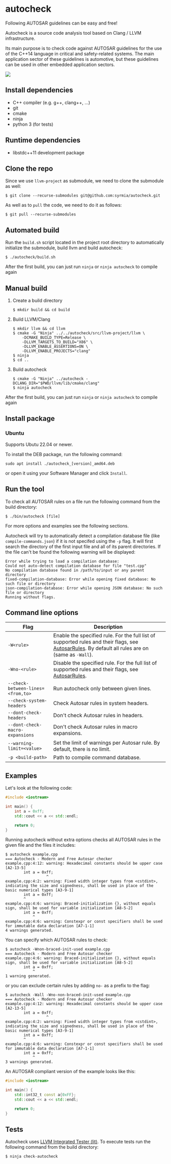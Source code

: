 # autocheck
Following AUTOSAR guidelines can be easy and free!

Autocheck is a source code analysis tool based on Clang / LLVM infrastructure.

Its main purpose is to check code against AUTOSAR guidelines for the use of the C++14 language in critical and safety-related systems. The main application sector of these guidelines is automotive, but these guidelines can be used in other embedded application sectors.

<img src="docs/assets/autocheck.gif"/>

## Install dependencies

- C++ compiler (e.g. g++, clang++, ...)
- git
- cmake
- ninja
- python 3 (for tests)

## Runtime dependencies

- libstdc++11 development package

## Clone the repo

Since we use ```llvm-project``` as submodule, we need to clone the submodule as well:

```
$ git clone --recurse-submodules git@github.com:syrmia/autocheck.git
```
As well as to ```pull``` the code, we need to do it as follows:

```
$ git pull --recurse-submodules
```

## Automated build

Run the `build.sh` script located in the project root directory to automatically initialize the submodule, build llvm and build autocheck:

```console
$ ./autocheck/build.sh
```

After the first build, you can just run `ninja` or `ninja autocheck` to compile again

## Manual build

1. Create a build directory
    ```console
    $ mkdir build && cd build
    ```
2. Build LLVM/Clang
    ```console
    $ mkdir llvm && cd llvm
    $ cmake -G "Ninja" ../../autocheck/src/llvm-project/llvm \
        -DCMAKE_BUILD_TYPE=Release \
        -DLLVM_TARGETS_TO_BUILD="X86" \
        -DLLVM_ENABLE_ASSERTIONS=ON \
        -DLLVM_ENABLE_PROJECTS="clang"
    $ ninja
    $ cd ..
    ```
3. Build autocheck
    ```console
    $ cmake -G "Ninja" ../autocheck -DCLANG_DIR="$PWD/llvm/lib/cmake/clang"
    $ ninja autocheck
    ```

After the first build, you can just run `ninja` or `ninja autocheck` to compile again

## Install package

### Ubuntu

Supports Ubutu 22.04 or newer.

To install the DEB package, run the following command:
```console
sudo apt install ./autocheck_[version]_amd64.deb
```
or open it using your Software Manager and click `Install`.

## Run the tool

To check all AUTOSAR rules on a file run the following command from the build directory:
```console
$ ./bin/autocheck [file]
```
For more options and examples see the following sections.

Autocheck will try to automatically detect a compilation database file (like `compile-commands.json`) if it is not specifed using the `-p` flag.
It will first search the directory of the first input file and all of its parent directories.
If the file can't be found the following warning will be displayed:
```
Error while trying to load a compilation database:
Could not auto-detect compilation database for file "test.cpp"
No compilation database found in /path/to/input or any parent directory
fixed-compilation-database: Error while opening fixed database: No such file or directory
json-compilation-database: Error while opening JSON database: No such file or directory
Running without flags.
```

## Command line options

| Flag        | Description |
| ---         | ---         |
| `-W<rule>` | Enable the specified rule. For the full list of supported rules and their flags, see [AutosarRules](AutosarRules.md). By default all rules are on (same as `-Wall`). |
| `-Wno-<rule>` | Disable the specified rule. For the full list of supported rules and their flags, see [AutosarRules](AutosarRules.md). |
| `--check-between-lines=<from,to>` | Run autocheck only between given lines. |
| `--check-system-headers` | Check Autosar rules in system headers. |
| `--dont-check-headers` | Don't check Autosar rules in headers.
| `--dont-check-macro-expansions` | Don't check Autosar rules in macro expansions.
| `--warning-limit=<value>` | Set the limit of warnings per Autosar rule. By default, there is no limit.
| `-p <build-path>` | Path to compile command database.

## Examples

Let's look at the following code:
```cpp
#include <iostream>

int main() {
    int a = 0xff;
    std::cout << a << std::endl;

    return 0;
}
```

Running autocheck without extra options checks all AUTOSAR rules in the given file and the files it includes:

```
$ autocheck example.cpp
=== Autocheck - Modern and Free Autosar checker
example.cpp:4:12: warning: Hexadecimal constants should be upper case [A2-13-5]
        int a = 0xff;
                  ^
example.cpp:4:2: warning: Fixed width integer types from <cstdint>, indicating the size and signedness, shall be used in place of the basic numerical types [A3-9-1]
        int a = 0xff;
        ^
example.cpp:4:6: warning: Braced-initialization {}, without equals sign, shall be used for variable initialization [A8-5-2]
        int a = 0xff;
            ^
example.cpp:4:6: warning: Constexpr or const specifiers shall be used for immutable data declaration [A7-1-1]
4 warnings generated.
```

You can specify which AUTOSAR rules to check:
```
$ autocheck -Wnon-braced-init-used example.cpp
=== Autocheck - Modern and Free Autosar checker
example.cpp:4:6: warning: Braced-initialization {}, without equals sign, shall be used for variable initialization [A8-5-2]
        int a = 0xff;
            ^
1 warning generated.
```

or you can exclude certain rules by adding `no-` as a prefix to the flag:
```
$ autocheck -Wall -Wno-non-braced-init-used example.cpp
=== Autocheck - Modern and Free Autosar checker
example.cpp:4:12: warning: Hexadecimal constants should be upper case [A2-13-5]
        int a = 0xff;
                  ^
example.cpp:4:2: warning: Fixed width integer types from <cstdint>, indicating the size and signedness, shall be used in place of the basic numerical types [A3-9-1]
        int a = 0xff;
        ^
example.cpp:4:6: warning: Constexpr or const specifiers shall be used for immutable data declaration [A7-1-1]
        int a = 0xff;
            ^
3 warnings generated.
```

An AUTOSAR compliant version of the example looks like this:
```cpp
#include <iostream>

int main() {
    std::int32_t const a{0xFF};
    std::cout << a << std::endl;

    return 0;
}
```

## Tests

Autocheck uses [LLVM Integrated Tester (lit)](https://www.llvm.org/docs/CommandGuide/lit.html). To execute tests run the following command from the build directory:
```console
$ ninja check-autocheck
```
